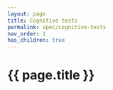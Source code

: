 ```yaml
---
layout: page
title: Cognitive tests
permalink: spec/cognitive-tests
nav_order: 1
has_children: true
---
```



# {{ page.title }}

